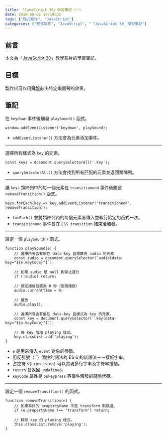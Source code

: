 ```yaml
---
title: 「JavaScript 30」學習筆記（一）
date: 2018-05-01 10:19:02
tags: ["程式寫作", "JavaScript"]
categories: ["程式寫作", "JavaScript", "「JavaScript 30」學習筆記"]
---
```


## 前言
本文為「[JavaScript 30](https://javascript30.com/)」教學影片的學習筆記。

## 目標
製作出可以用鍵盤敲出特定樂器聲的效果。

## 筆記
在 `keydown` 事件後觸發 `playSound()` 函式。
```JS
window.addEventListener('keydown', playSound);
```
- `addEventListener()` 方法會為元素添加事件。
---
選擇所有樣式為 `key` 的元素。
```JS
const keys = document.querySelectorAll('.key');
```
- `querySelectorAll()` 方法會找到所有匹配的元素並返回類陣列。
---
讓 `keys` 類陣列中的每一個元素在 `transitionend` 事件後觸發 `removeTransition()` 函式。
```JS
keys.forEach(key => key.addEventListener('transitionend', removeTransition));
```
- `forEach()` 會將類陣列內的每個元素皆傳入並執行給定的函式一次。
- `transitionend` 事件會在 `CSS transition` 結束後觸發。
---
設定一個 `playSound()` 函式。
```JS
function playSound(e) {
    // 選擇所有含有屬性 data-key 且標籤為 audio 的元素
    const audio = document.querySelector(`audio[data-key="${e.keyCode}"]`);
    
    // 如果 audio 是 null 則停止運行
    if (!audio) return;
    
    // 設定播放位置為 0 秒（從頭播放）
    audio.currentTime = 0;
    
    // 播放
    audio.play();
    
    // 選擇所有含有屬性 data-key 且樣式為 key 的元素。
    const key = document.querySelector(`.key[data-key="${e.keyCode}"]`);
    
    // 為 key 增加 playing 樣式。
    key.classList.add('playing');
}
```
- `e` 是用來傳入 `event` 對象的參數。
- 用反引號（\`\`）圍住的語法為 ES 6 的新語法－－樣板字串。
- 占位符 `${expression}` 可以實現多行字串及字符串插値。
- `return` 會返回 `undefined`。
- `keyCode` 屬性是 `onkeypress` 等事件觸發的鍵盤代碼。
---
設定一個 `removeTransition()` 的函式。
```JS
function removeTransition(e) {
    // 如果事件的 propertyName 不是 transform 則跳過。
    if (e.propertyName !== 'transform') return;

    // 移除 key 的 playing 樣式。
    this.classList.remove('playing');
}
```